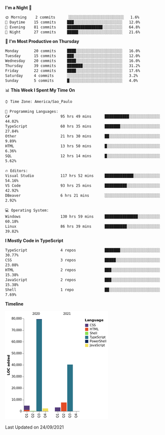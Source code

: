<!--START_SECTION:waka-->
**I'm a Night 🦉** 

```text
🌞 Morning    2 commits      ░░░░░░░░░░░░░░░░░░░░░░░░░   1.6% 
🌆 Daytime    15 commits     ███░░░░░░░░░░░░░░░░░░░░░░   12.0% 
🌃 Evening    81 commits     ████████████████░░░░░░░░░   64.8% 
🌙 Night      27 commits     █████░░░░░░░░░░░░░░░░░░░░   21.6%

```
📅 **I'm Most Productive on Thursday** 

```text
Monday       20 commits     ████░░░░░░░░░░░░░░░░░░░░░   16.0% 
Tuesday      15 commits     ███░░░░░░░░░░░░░░░░░░░░░░   12.0% 
Wednesday    20 commits     ████░░░░░░░░░░░░░░░░░░░░░   16.0% 
Thursday     39 commits     ███████░░░░░░░░░░░░░░░░░░   31.2% 
Friday       22 commits     ████░░░░░░░░░░░░░░░░░░░░░   17.6% 
Saturday     4 commits      ░░░░░░░░░░░░░░░░░░░░░░░░░   3.2% 
Sunday       5 commits      █░░░░░░░░░░░░░░░░░░░░░░░░   4.0%

```


📊 **This Week I Spent My Time On** 

```text
⌚︎ Time Zone: America/Sao_Paulo

💬 Programming Languages: 
C#                       95 hrs 49 mins      ███████████░░░░░░░░░░░░░░   44.02% 
TypeScript               60 hrs 35 mins      ███████░░░░░░░░░░░░░░░░░░   27.84% 
Other                    21 hrs 30 mins      ██░░░░░░░░░░░░░░░░░░░░░░░   9.89% 
HTML                     13 hrs 50 mins      █░░░░░░░░░░░░░░░░░░░░░░░░   6.36% 
SQL                      12 hrs 14 mins      █░░░░░░░░░░░░░░░░░░░░░░░░   5.62%

🔥 Editors: 
Visual Studio            117 hrs 52 mins     █████████████░░░░░░░░░░░░   54.16% 
VS Code                  93 hrs 25 mins      ██████████░░░░░░░░░░░░░░░   42.92% 
DBeaver                  6 hrs 21 mins       ░░░░░░░░░░░░░░░░░░░░░░░░░   2.92%

💻 Operating System: 
Windows                  130 hrs 59 mins     ███████████████░░░░░░░░░░   60.18% 
Linux                    86 hrs 39 mins      ██████████░░░░░░░░░░░░░░░   39.82%

```

**I Mostly Code in TypeScript** 

```text
TypeScript               4 repos             ███████░░░░░░░░░░░░░░░░░░   30.77% 
CSS                      3 repos             █████░░░░░░░░░░░░░░░░░░░░   23.08% 
HTML                     2 repos             ███░░░░░░░░░░░░░░░░░░░░░░   15.38% 
JavaScript               2 repos             ███░░░░░░░░░░░░░░░░░░░░░░   15.38% 
Shell                    1 repo              ██░░░░░░░░░░░░░░░░░░░░░░░   7.69%

```


**Timeline**

![Chart not found](https://raw.githubusercontent.com/jonhoffmam/jonhoffmam/master/charts/bar_graph.png) 


 Last Updated on 24/09/2021
<!--END_SECTION:waka-->
